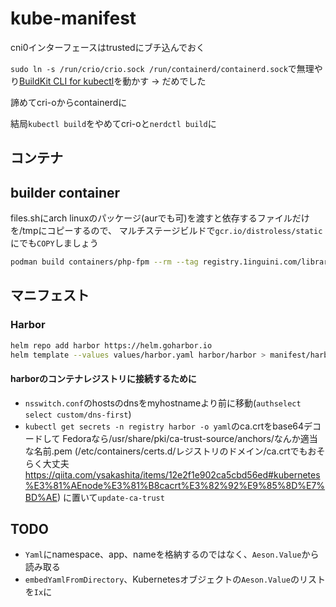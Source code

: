 # kube-manifest

cni0インターフェースはtrustedにブチ込んでおく

`sudo ln -s /run/crio/crio.sock /run/containerd/containerd.sock`で無理やり[BuildKit CLI for kubectl](https://github.com/vmware-tanzu/buildkit-cli-for-kubectl#buildkit-cli-for-kubectl)を動かす → だめでした

諦めてcri-oからcontainerdに

結局`kubectl build`をやめてcri-oと`nerdctl build`に

## コンテナ

## builder container

files.shにarch linuxのパッケージ(aurでも可)を渡すと依存するファイルだけを/tmpにコピーするので、
マルチステージビルドで`gcr.io/distroless/static`にでも`COPY`しましょう

``` bash
podman build containers/php-fpm --rm --tag registry.1inguini.com/library/php-fpm:$(date --utc +%Y%m%d)
```

## マニフェスト

### Harbor

``` bash
helm repo add harbor https://helm.goharbor.io
helm template --values values/harbor.yaml harbor/harbor > manifest/harbor.yaml
```

#### harborのコンテナレジストリに接続するために

* `nsswitch.conf`のhostsのdnsをmyhostnameより前に移動(`authselect select custom/dns-first`)
* `kubectl get secrets -n registry harbor -o yaml`のca.crtをbase64デコードして
  Fedoraなら/usr/share/pki/ca-trust-source/anchors/なんか適当な名前.pem
  (/etc/containers/certs.d/レジストリのドメイン/ca.crtでもおそらく大丈夫
  <https://qiita.com/ysakashita/items/12e2f1e902ca5cbd56ed#kubernetes%E3%81%AEnode%E3%81%B8cacrt%E3%82%92%E9%85%8D%E7%BD%AE>)
  に置いて`update-ca-trust`

## TODO

* `Yaml`にnamespace、app、nameを格納するのではなく、`Aeson.Value`から読み取る
* `embedYamlFromDirectory`、Kubernetesオブジェクトの`Aeson.Value`のリストを`Ix`に
